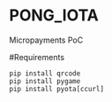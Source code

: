 # PONG_IOTA
Micropayments PoC

#Requirements
```
pip install qrcode
pip install pygame
pip install pyota[ccurl]

